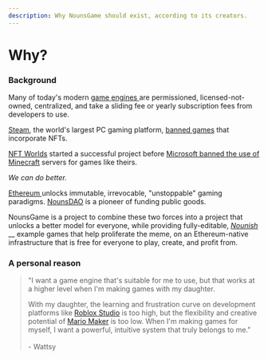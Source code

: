 ```yaml
---
description: Why NounsGame should exist, according to its creators.
---
```


# Why?

### Background

Many of today's modern [game ](https://www.unrealengine.com/)[engines ](https://unity.com/)are permissioned, licensed-not-owned, centralized, and take a sliding fee or yearly subscription fees from developers to use.

[Steam](https://store.steampowered.com/), the world's largest PC gaming platform, [banned games](https://www.geekwire.com/2021/steam-quietly-bans-games-feature-crypto-nft-exchanges/) that incorporate NFTs.

[NFT Worlds](https://www.nftworlds.com/) started a successful project before [Microsoft banned the use of Minecraft](https://www.pcgamer.com/after-minecraft-says-no-to-nfts-nft-worlds-vows-to-make-its-own-game/) servers for games like theirs.

_We can do better._

[Ethereum ](https://ethereum.org/)unlocks immutable, irrevocable, "unstoppable" gaming paradigms. [NounsDAO](https://nouns.wtf) is a pioneer of funding public goods.&#x20;

NounsGame is a project to combine these two forces into a project that unlocks a better model for everyone, while providing fully-editable, [_Nounish_](https://twitter.com/nounish) __ example games that help proliferate the meme, on an Ethereum-native infrastructure that is free for everyone to play, create, and profit from.

### A personal reason

> "I want a game engine that's suitable for me to use, but that works at a higher level when I'm making games with my daughter.&#x20;
>
> With my daughter, the learning and frustration curve on development platforms like [Roblox Studio](https://web.roblox.com/create) is too high, but the flexibility and creative potential of [Mario Maker](https://en.wikipedia.org/wiki/Super\_Mario\_Maker) is too low. When I'm making games for myself, I want a powerful, intuitive system that truly belongs to me."\
> \
> \- Wattsy











